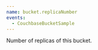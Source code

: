 ```yaml
---
name: bucket.replicaNumber
events:
  - CouchbaseBucketSample
---
```


Number of replicas of this bucket.